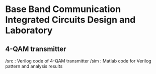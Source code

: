 # Base Band Communication Integrated Circuits Design and Laboratory
## 4-QAM transmitter
/src : Verilog code of 4-QAM transmitter
/sim : Matlab code for Verilog pattern and analysis results

